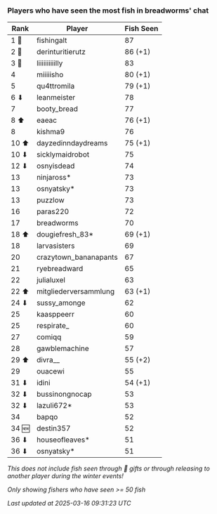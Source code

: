### Players who have seen the most fish in breadworms' chat
| Rank | Player | Fish Seen |
|------|--------|-----------|
| 1 🥇  | fishingalt  | 87 |
| 2 🥈  | derinturitierutz  | 86 (+1) |
| 3 🥉  | liiiiiiiiiilly  | 83 |
| 4  | miiiiisho  | 80 (+1) |
| 5  | qu4ttromila  | 79 (+1) |
| 6 ⬇ | leanmeister  | 78 |
| 7  | booty_bread  | 77 |
| 8 ⬆ | eaeac  | 76 (+1) |
| 8  | kishma9  | 76 |
| 10 ⬆ | dayzedinndaydreams  | 75 (+1) |
| 10 ⬇ | sicklymaidrobot  | 75 |
| 12 ⬇ | osnyisdead  | 74 |
| 13  | ninjaross*  | 73 |
| 13  | osnyatsky*  | 73 |
| 13  | puzzlow  | 73 |
| 16  | paras220  | 72 |
| 17  | breadworms  | 70 |
| 18 ⬆ | dougiefresh_83*  | 69 (+1) |
| 18  | larvasisters  | 69 |
| 20  | crazytown_bananapants  | 67 |
| 21  | ryebreadward  | 65 |
| 22  | julialuxel  | 63 |
| 22 ⬆ | mitgliederversammlung  | 63 (+1) |
| 24 ⬇ | sussy_amonge  | 62 |
| 25  | kaasppeerr  | 60 |
| 25  | respirate_  | 60 |
| 27  | comiqq  | 59 |
| 28  | gawblemachine  | 57 |
| 29 ⬆ | divra__  | 55 (+2) |
| 29  | ouacewi  | 55 |
| 31 ⬇ | idini  | 54 (+1) |
| 32 ⬇ | bussinongnocap  | 53 |
| 32 ⬇ | lazuli672*  | 53 |
| 34  | bapqo  | 52 |
| 34 🆕 | destin357  | 52 |
| 36 ⬇ | houseofleaves*  | 51 |
| 36 ⬇ | osnyatsky*  | 51 |

_This does not include fish seen through 🎁 gifts or through releasing to another player during the winter events!_

_Only showing fishers who have seen >= 50 fish_

_Last updated at 2025-03-16 09:31:23 UTC_